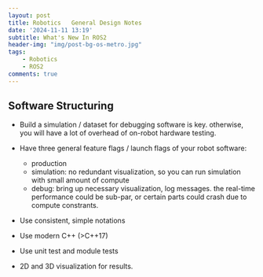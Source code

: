```yaml
---
layout: post
title: Robotics   General Design Notes 
date: '2024-11-11 13:19'
subtitle: What's New In ROS2
header-img: "img/post-bg-os-metro.jpg"
tags:
    - Robotics
    - ROS2
comments: true
---
```


## Software Structuring

- Build a simulation / dataset for debugging software is key. otherwise, you will have a lot of overhead of on-robot hardware testing.
- Have three general feature flags / launch flags of your robot software:
  - production
  - simulation: no redundant visualization, so you can run simulation with small amount of compute
  - debug: bring up necessary visualization, log messages. the real-time performance could be sub-par, or certain parts could crash due to compute constrants.

- Use consistent, simple notations
- Use modern C++ (>C++17)
- Use unit test and module tests
- 2D and 3D visualization for results.

